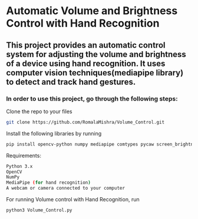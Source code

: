 # Automatic Volume and Brightness Control with Hand Recognition
## This project provides an automatic control system for adjusting the volume and brightness of a device using hand recognition. It uses computer vision techniques(mediapipe library) to detect and track hand gestures.

### In order to use this project, go through the following steps:

Clone the repo to your files
```bash
git clone https://github.com/RomalaMishra/Volume_Control.git
```

Install the following libraries by running
```bash
pip install opencv-python numpy mediapipe comtypes pycaw screen_brightness_control
```

Requirements:
```bash
Python 3.x
OpenCV
NumPy
MediaPipe (for hand recognition)
A webcam or camera connected to your computer
```

For running Volume control with Hand Recognition, 
run
```bash
python3 Volume_Control.py
```



